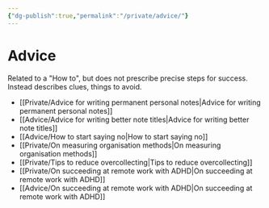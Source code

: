 ```yaml
---
{"dg-publish":true,"permalink":"/private/advice/"}
---
```



# Advice

Related to a "How to", but does not prescribe precise steps for success. Instead describes clues, things to avoid. 

- [[Private/Advice for writing permanent personal notes\|Advice for writing permanent personal notes]]
- [[Advice/Advice for writing better note titles\|Advice for writing better note titles]]
- [[Advice/How to start saying no\|How to start saying no]]
- [[Private/On measuring organisation methods\|On measuring organisation methods]]
- [[Private/Tips to reduce overcollecting\|Tips to reduce overcollecting]]
- [[Private/On succeeding at remote work with ADHD\|On succeeding at remote work with ADHD]]
- [[Advice/On succeeding at remote work with ADHD\|On succeeding at remote work with ADHD]]

